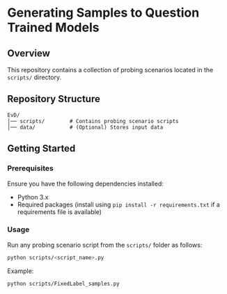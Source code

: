 # Generating Samples to Question Trained Models

## Overview
This repository contains a collection of probing scenarios located in the `scripts/` directory. 

## Repository Structure
```
EvD/
│── scripts/        # Contains probing scenario scripts
│── data/           # (Optional) Stores input data      
```

## Getting Started
### Prerequisites
Ensure you have the following dependencies installed:
- Python 3.x
- Required packages (install using `pip install -r requirements.txt` if a requirements file is available)

### Usage
Run any probing scenario script from the `scripts/` folder as follows:
```bash
python scripts/<script_name>.py
```
Example:
```bash
python scripts/FixedLabel_samples.py
```




